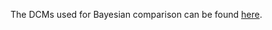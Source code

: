 The DCMs used for Bayesian comparison can be found [here](http://www.fil.ion.ucl.ac.uk/spm/data/dcm_bms/).
